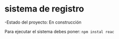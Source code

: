 <h1>sistema de registro</h1>
-Estado del proyecto: En construcción

Para ejecutar el sistema debes poner:
```npm instal reac```
